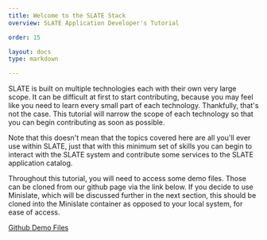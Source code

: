```yaml
---
title: Welcome to the SLATE Stack
overview: SLATE Application Developer's Tutorial

order: 15

layout: docs
type: markdown

---
```


SLATE is built on multiple technologies each with their own very large scope. It can be difficult at first to start contributing, because you may feel like you need to learn every small part of each technology. Thankfully, that's not the case. This tutorial will narrow the scope of each technology so that you can begin contributing as soon as possible.

Note that this doesn't mean that the topics covered here are all you'll ever use within SLATE, just that with this minimum set of skills you can begin to interact with the SLATE system and contribute some services to the SLATE application catalog.

Throughout this tutorial, you will need to access some demo files. Those can be cloned from our github page via the link below. If you decide to use Minislate, which will be discussed further in the next section, this should be cloned into the Minislate container as opposed to your local system, for ease of access.

[Github Demo Files](https://github.com/slateci/tutorial-demo-files)
